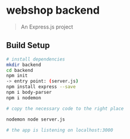 # webshop backend

> An Express.js project

## Build Setup

``` bash
# install dependencies
mkdir backend
cd backend
npm init
-> entry point: (server.js)
npm install express --save
npm i body-parser
npm i nodemon

# copy the necessary code to the right place

nodemon node server.js

# the app is listening on localhost:3000
```
